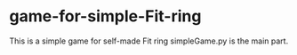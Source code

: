 # game-for-simple-Fit-ring
This is a simple game for self-made Fit ring
simpleGame.py is the main part. 
